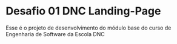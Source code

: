 # Desafio 01 DNC Landing-Page
Esse é o projeto de desenvolvimento do módulo base do curso de Engenharia de Software da Escola DNC
